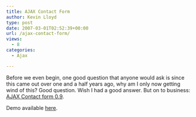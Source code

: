 ```yaml
---
title: AJAX Contact Form
author: Kevin Lloyd
type: post
date: 2007-03-01T02:52:39+00:00
url: /ajax-contact-form/
views:
  - 8
categories:
  - Ajax

---
```

Before we even begin, one good question that anyone would ask is since this came out over one and a half years ago, why am I only now getting wind of this? Good question. Wish I had a good answer. But on to business: [AJAX Contact form 0.9][1].

Demo available [here][2].

 [1]: http://www.dustindiaz.com/ajax-contact-form/
 [2]: http://www.dustindiaz.com/testJax/